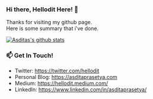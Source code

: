 ### Hi there, Hellodit Here! 👋

Thanks for visiting my github page.   
Here is some summary that i've done.

[![Asditas's github stats](https://github-readme-stats.vercel.app/api?username=hellodit)](https://github.com/hellodit)

### 📫 Get In Touch!
- Twitter: https://twitter.com/hellodit
- Personal Blog: https://asditaprasetya.com
- Medium: https://hellodit.medium.com/
- LinkedIn: https://www.linkedin.com/in/asditaprasetya/


<!--
**hellodit/hellodit** is a ✨ _special_ ✨ repository because its `README.md` (this file) appears on your GitHub profile.

Here are some ideas to get you started:

- 🔭 I’m currently working on ...
- 🌱 I’m currently learning ...
- 👯 I’m looking to collaborate on ...
- 🤔 I’m looking for help with ...
- 💬 Ask me about ...
- 📫 How to reach me: ...
- 😄 Pronouns: ...
- ⚡ Fun fact: ...
-->
